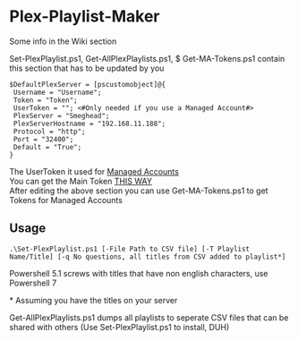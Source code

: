# Plex-Playlist-Maker

Some info in the Wiki section


Set-PlexPlaylist.ps1, Get-AllPlexPlaylists.ps1, $ Get-MA-Tokens.ps1 contain this section that has to be updated by you  
  
    $DefaultPlexServer = [pscustomobject]@{
     Username = "Username";
     Token = "Token";
     UserToken = ""; <#Only needed if you use a Managed Account#>
     PlexServer = "Smeghead";
     PlexServerHostname = "192.168.11.188";
     Protocol = "http";
     Port = "32400";
     Default = "True";
    }

The UserToken it used for [Managed Accounts](https://support.plex.tv/articles/203948776-managed-users/)  
You can get the Main Token [THIS WAY](https://support.plex.tv/articles/204059436-finding-an-authentication-token-x-plex-token/)  
After editing the above section you can use Get-MA-Tokens.ps1 to get Tokens for Managed Accounts


## Usage

    .\Set-PlexPlaylist.ps1 [-File Path to CSV file] [-T Playlist Name/Title] [-q No questions, all titles from CSV added to playlist*]


Powershell 5.1 screws with titles that have non english characters, use Powershell 7 

\* Assuming you have the titles on your server

Get-AllPlexPlaylists.ps1 dumps all playlists to seperate CSV files that can be shared with others (Use Set-PlexPlaylist.ps1 to install, DUH)
